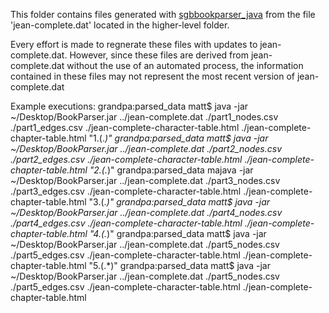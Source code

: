 This folder contains files generated with [sgbbookparser_java](https://github.com/mmlc/sgbbookparser_java) from the file 'jean-complete.dat' located in the higher-level folder.

Every effort is made to regnerate these files with updates to jean-complete.dat.
However, since these files are derived from jean-complete.dat without the use of an 
automated process, the information contained in these files may not represent the
most recent version of jean-complete.dat

Example executions:
grandpa:parsed_data matt$ java -jar ~/Desktop/BookParser.jar ../jean-complete.dat ./part1_nodes.csv ./part1_edges.csv ./jean-complete-character-table.html ./jean-complete-chapter-table.html "1\.(.*)"
grandpa:parsed_data matt$ java -jar ~/Desktop/BookParser.jar ../jean-complete.dat ./part2_nodes.csv ./part2_edges.csv ./jean-complete-character-table.html ./jean-complete-chapter-table.html "2\.(.*)"
grandpa:parsed_data majava -jar ~/Desktop/BookParser.jar ../jean-complete.dat ./part3_nodes.csv ./part3_edges.csv ./jean-complete-character-table.html ./jean-complete-chapter-table.html "3\.(.*)"
grandpa:parsed_data matt$ java -jar ~/Desktop/BookParser.jar ../jean-complete.dat ./part4_nodes.csv ./part4_edges.csv ./jean-complete-character-table.html ./jean-complete-chapter-table.html "4\.(.*)"
grandpa:parsed_data matt$ java -jar ~/Desktop/BookParser.jar ../jean-complete.dat ./part5_nodes.csv ./part5_edges.csv ./jean-complete-character-table.html ./jean-complete-chapter-table.html "5\.(.*)"
grandpa:parsed_data matt$ java -jar ~/Desktop/BookParser.jar ../jean-complete.dat ./part5_nodes.csv ./part5_edges.csv ./jean-complete-character-table.html ./jean-complete-chapter-table.html
